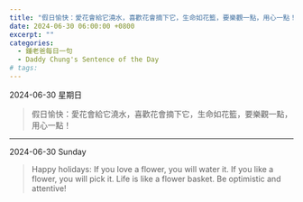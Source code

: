 ```yaml
---
title: "假日愉快：愛花會給它澆水，喜歡花會摘下它，生命如花籃，要樂觀一點，用心一點！ <br> Happy holidays: If you love a flower, you will water it. If you like a flower, you will pick it. Life is like a flower basket. Be optimistic and attentive!"
date: 2024-06-30 06:00:00 +0800
excerpt: ""
categories:
  - 鍾老爸每日一句
  - Daddy Chung's Sentence of the Day
# tags:
---
```


2024-06-30 星期日

> 假日愉快：愛花會給它澆水，喜歡花會摘下它，生命如花籃，要樂觀一點，用心一點！

---

2024-06-30 Sunday

> Happy holidays: If you love a flower, you will water it. If you like a flower, you will pick it. Life is like a flower basket. Be optimistic and attentive!

